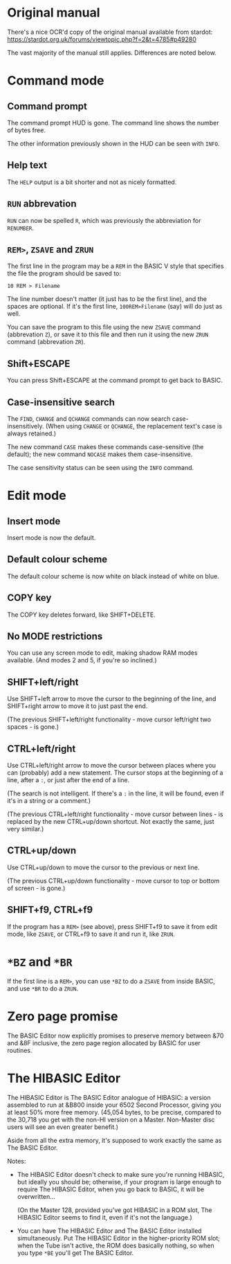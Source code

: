 # Original manual

There's a nice OCR'd copy of the original manual available from stardot: https://stardot.org.uk/forums/viewtopic.php?f=2&t=4785#p49280

The vast majority of the manual still applies. Differences are noted
below.

# Command mode

## Command prompt

The command prompt HUD is gone. The command line shows the number of
bytes free.

The other information previously shown in the HUD can be seen with
`INFO`.

## Help text

The `HELP` output is a bit shorter and not as nicely formatted.

## `RUN` abbrevation

`RUN` can now be spelled `R`, which was previously the abbreviation
for `RENUMBER`.

## `REM>`, `ZSAVE` and `ZRUN`

The first line in the program may be a `REM` in the BASIC V style that
specifies the file the program should be saved to:

    10 REM > Filename

The line number doesn't matter (it just has to be the first line), and
the spaces are optional. If it's the first line, `100REM>Filename`
(say) will do just as well.

You can save the program to this file using the new `ZSAVE` command
(abbrevation `Z`), or save it to this file and then run it using the
new `ZRUN` command (abbrevation `ZR`).

## Shift+ESCAPE

You can press Shift+ESCAPE at the command prompt to get back to BASIC.

## Case-insensitive search

The `FIND`, `CHANGE` and `QCHANGE` commands can now search
case-insensitively. (When using `CHANGE` or `QCHANGE`, the replacement
text's case is always retained.)

The new command `CASE` makes these commands case-sensitive (the
default); the new command `NOCASE` makes them case-insensitive.

The case sensitivity status can be seen using the `INFO` command.

# Edit mode

## Insert mode ##

Insert mode is now the default.

## Default colour scheme

The default colour scheme is now white on black instead of white on
blue.

## COPY key

The COPY key deletes forward, like SHIFT+DELETE.

## No MODE restrictions

You can use any screen mode to edit, making shadow RAM modes
available. (And modes 2 and 5, if you're so inclined.)

## SHIFT+left/right ##

Use SHIFT+left arrow to move the cursor to the beginning of the line,
and SHIFT+right arrow to move it to just past the end.

(The previous SHIFT+left/right functionality - move cursor left/right
two spaces - is gone.)

## CTRL+left/right

Use CTRL+left/right arrow to move the cursor between places where you
can (probably) add a new statement. The cursor stops at the beginning
of a line, after a `:`, or just after the end of a line.

(The search is not intelligent. If there's a `:` in the line, it will
be found, even if it's in a string or a comment.)

(The previous CTRL+left/right functionality - move cursor between
lines - is replaced by the new CTRL+up/down shortcut. Not exactly the
same, just very similar.)

## CTRL+up/down

Use CTRL+up/down to move the cursor to the previous or next line.

(The previous CTRL+up/down functionality - move cursor to top or
bottom of screen - is gone.)

## SHIFT+f9, CTRL+f9

If the program has a `REM>` (see above), press SHIFT+f9 to save it
from edit mode, like `ZSAVE`, or CTRL+f9 to save it and run it, like
`ZRUN`.

# `*BZ` and `*BR` #

If the first line is a `REM>`, you can use `*BZ` to do a `ZSAVE` from
inside BASIC, and use `*BR` to do a `ZRUN`.

# Zero page promise

The BASIC Editor now explicitly promises to preserve memory between
&70 and &8F inclusive, the zero page region allocated by BASIC for
user routines.

# The HIBASIC Editor

The HIBASIC Editor is The BASIC Editor analogue of HIBASIC: a version
assembled to run at &B800 inside your 6502 Second Processor, giving
you at least 50% more free memory. (45,054 bytes, to be precise,
compared to the 30,718 you get with the non-HI version on a Master.
Non-Master disc users will see an even greater benefit.)

Aside from all the extra memory, it's supposed to work exactly the
same as The BASIC Editor.

Notes:

- The HIBASIC Editor doesn't check to make sure you're running
  HIBASIC, but ideally you should be; otherwise, if your program is
  large enough to require The HIBASIC Editor, when you go back to
  BASIC, it will be overwritten...

  (On the Master 128, provided you've got HIBASIC in a ROM slot, The
  HIBASIC Editor seems to find it, even if it's not the language.)

- You can have The HIBASIC Editor and The BASIC Editor installed
  simultaneously. Put The HIBASIC Editor in the higher-priority ROM
  slot; when the Tube isn't active, the ROM does basically nothing, so
  when you type `*BE` you'll get The BASIC Editor.

